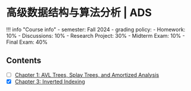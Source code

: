 # 高级数据结构与算法分析 | ADS

!!! info "Course info"
    - semester: Fall 2024
    - grading policy:
        - Homework: 10%
        - Discussions: 10%
        - Research Project: 30%
        - Midterm Exam: 10%
        - Final Exam: 40%

## Contents

- [ ] [Chapter 1: AVL Trees, Splay Trees, and Amortized Analysis](chapter1.md)
- [x] [Chapter 3: Inverted Indexing](chapter3.md)
